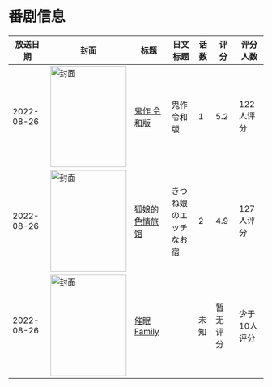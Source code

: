 # 番剧信息

|放送日期|封面|标题|日文标题|话数|评分|评分人数|
|---|---|---|---|---|---|---|
|2022-08-26|<img src="/img/no_icon_subject.png" alt="封面" style="width:150px;height:200px;object-fit:cover;">|[鬼作 令和版](https://bangumi.tv/subject/372317)|鬼作 令和版|1|5.2|122人评分|
|2022-08-26|<img src="/img/no_icon_subject.png" alt="封面" style="width:150px;height:200px;object-fit:cover;">|[狐娘的色情旅馆](https://bangumi.tv/subject/385559)|きつね娘のエッチなお宿|2|4.9|127人评分|
|2022-08-26|<img src="/img/no_icon_subject.png" alt="封面" style="width:150px;height:200px;object-fit:cover;">|[催眠Family](https://bangumi.tv/subject/398931)||未知|暂无评分|少于10人评分|
